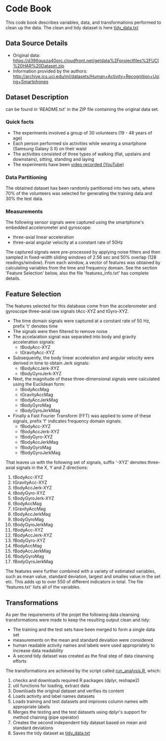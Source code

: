 # Code Book 
This code book describes variables, data, and transformations performed to clean up the data. 
The clean and tidy dataset is here [tidy_data.txt](https://github.com/prigyan/courseraGetCleanDataInR/blob/master/tidy_data.txt)

## Data Source Details
* Original data: https://d396qusza40orc.cloudfront.net/getdata%2Fprojectfiles%2FUCI%20HAR%20Dataset.zip
* Information provided by the authors: http://archive.ics.uci.edu/ml/datasets/Human+Activity+Recognition+Using+Smartphones

## Dataset Description
can be found in 'README.txt' in the ZIP file containing the original data set.

### Quick facts
* The experiments involved a group of 30 volunteers (19 - 48 years of age)
* Each person performed six activities while wearing a smartphone (Samsung Galaxy S II) on their waist
* The activities consisted of three types of walking (flat, upstairs and downstairs), sitting, standing and laying
* The experiments have been [video recorded (YouTube)](http://www.youtube.com/watch?v=XOEN9W05_4A)

### Data Partitioning
The obtained dataset has been randomly partitioned into two sets, where 70% of the volunteers was selected for generating the training data and 30% the test data.

### Measurements
The following sensor signals were captured using the smartphone's embedded accelerometer and gyroscope:
* three-axial linear acceleration
* three-axial angular velocity at a constant rate of 50Hz

The captured signals were pre-processed by applying noise filters and then sampled in fixed-width sliding windows of 2.56 sec and 50% overlap (128 readings/window). From each window, a vector of features was obtained by calculating variables from the time and frequency domain. See the section 'Feature Selection' below, also the file 'features_info.txt' has complete details.

## Feature Selection
The features selected for this database come from the accelerometer and gyroscope three-axial raw signals tAcc-XYZ and tGyro-XYZ. 

* The time domain signals were captured at a constant rate of 50 Hz, prefix 't' denotes time
* The signals were then filtered to remove noise
* The accelaration signal was separated into body and gravity acceleration signals: 
  * tBodyAcc-XYZ
  * tGravityAcc-XYZ
* Subsequently, the body linear acceleration and angular velocity were derived in time to obtain Jerk signals:
  * tBodyAccJerk-XYZ
  * tBodyGyroJerk-XYZ
* Next, the magnitude of these three-dimensional signals were calculated using the Euclidean form:
  * tBodyAccMag
  * tGravityAccMag
  * tBodyAccJerkMag
  * tBodyGyroMag
  * tBodyGyroJerkMag
* Finally a Fast Fourier Transform (FFT) was applied to some of these signals, prefix 'f' indicates frequency domain signals:
  * fBodyAcc-XYZ
  * fBodyAccJerk-XYZ
  * fBodyGyro-XYZ
  * fBodyAccJerkMag
  * fBodyGyroMag
  * fBodyGyroJerkMag

That leaves us with the following set of signals, suffix '-XYZ' denotes three-axial signals in the X, Y and Z directions:

1. tBodyAcc-XYZ
2. tGravityAcc-XYZ
3. tBodyAccJerk-XYZ
4. tBodyGyro-XYZ
5. tBodyGyroJerk-XYZ
6. tBodyAccMag
7. tGravityAccMag
8. tBodyAccJerkMag
9. tBodyGyroMag
10. tBodyGyroJerkMag
11. fBodyAcc-XYZ
12. fBodyAccJerk-XYZ
13. fBodyGyro-XYZ
14. fBodyAccMag
15. fBodyAccJerkMag
16. fBodyGyroMag
17. fBodyGyroJerkMag

The features were further combined with a variety of estimated variables, such as mean value, standard deviation, largest and smalles value in the set etc. This adds up to over 550 of different indicators in total. The file 'features.txt' lists all of the variables.

## Transformations
As per the requirements of the projet the following data cleansing transformations were made to keep the resulting output clean and tidy:

* The training and the test sets have been merged to form a single data set
* measurements on the mean and standard deviation were considered
* human readable activity names and labels were used appropriately to increase data readability
* A second tidy dataset was created as the final step of data cleansing efforts


The transformations are achieved by the script called [run_analysis.R](https://github.com/prigyan/courseraGetCleanDataInR/blob/master/run_analysis.R), which:

1. checks and downloads required R packages (dplyr, reshape2)
2. util functions for loading, extract data
3. Downloads the original dataset and verifies its content
4. Loads activity and label names datasets
5. Loads training and test datasets and improves column names with appropriate labels
6. Merges the testing and the test datasets using dplyr's support for method chaining (pipe operator)
7. Creates the second independent tidy dataset based on mean and standard deviations
8. Saves the tidy dataset as [tidy_data.txt](https://github.com/prigyan/courseraGetCleanDataInR/blob/master/tidy_data.txt)
